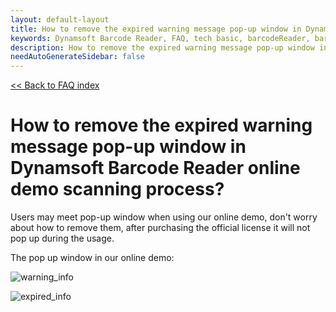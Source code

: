 ```yaml
---
layout: default-layout
title: How to remove the expired warning message pop-up window in Dynamsoft Barcode Reader online demo scanning process?
keywords: Dynamsoft Barcode Reader, FAQ, tech basic, barcodeReader, barcodeScanner, pop-up window
description: How to remove the expired warning message pop-up window in Dynamsoft Barcode Reader online demo scanning process?
needAutoGenerateSidebar: false
---
```


[<< Back to FAQ index](../index.md#configuration)

# How to remove the expired warning message pop-up window in Dynamsoft Barcode Reader online demo scanning process?

Users may meet pop-up window when using our online demo, don't worry about how to remove them, after purchasing the official license it will not pop up during the usage.

The pop up window in our online demo:

![warning_info](https://github.com/dynamsoft-docs/barcode-reader-docs-js/blob/95872c441452d9fb056fe8258512a009a056ce72/programming/javascript/assets/warning_information.png)

![expired_info](https://github.com/dynamsoft-docs/barcode-reader-docs-js/blob/39d3605d319456dbe0f42f99c6704de9d612b6d5/programming/javascript/assets/warning_information.png)


